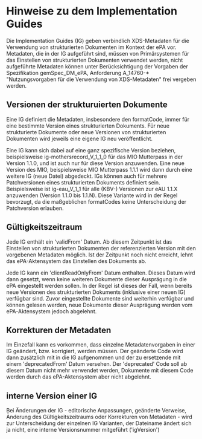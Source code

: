 # Hinweise zu dem Implementation Guides

Die Implementation Guides (IG) geben verbindlich XDS-Metadaten für die Verwendung von strukturierten Dokumenten im Kontext der ePA vor.
Metadaten, die in der IG aufgeführt sind, müssen von Primärsystemen für das Einstellen von strukturierten Dokumenten verwendet werden, nicht aufgeführte Metadaten können unter Berücksichtigung der Vorgaben der Spezifikation gemSpec_DM_ePA, Anforderung A_14760-* "Nutzungsvorgaben für die Verwendung von XDS-Metadaten" frei vergeben werden.

## Versionen der strukturuierten Dokumente
Eine IG definiert die Metadaten, insbesondere den formatCode, immer für eine bestimmte Version eines strukturierten Dokuments. Für neue strukturierte Dokumente oder neue Versionen von strukturierten Dokumenten wird jeweils eine eigene IG neu veröffentlicht.

Eine IG kann sich dabei auf eine ganz spezifische Version beziehen, beispielsweise ig-mothersrecord_V_1_1_0 für das MIO Mutterpass in der Version 1.1.0, und ist auch nur für diese Version anzuwenden. Eine neue Version des MIO, beispielsweise MIO Mutterpass 1.1.1 wird dann durch eine weitere IG (neue Datei) abgedeckt.
IGs können auch für mehrere Patchversionen eines strukturierten Dokuments definiert sein. Beispielsweise ist ig-eau_V_1_1 für alle (KBV-) Versionen zur eAU 1.1.X anzuwenden (Version 1.1.0 bis 1.1.N). Diese Variante wird in der Regel bevorzugt, da die maßgeblichen formatCodes keine Unterscheidung der Patchversion erlauben.


## Gültigkeitszeitraum
Jede IG enthält ein 'validFrom' Datum. Ab diesem Zeitpunkt ist das Einstellen von strukturierten Dokumenten der referenzierten Version mit den vorgebenen Metadaten möglich. Ist der Zeitpunkt noch nicht erreicht, lehnt das ePA-Aktensystem das Einstellen des Dokuments ab.

Jede IG kann ein 'clientReadOnlyFrom' Datum enthalten. Dieses Datum wird dann gesetzt, wenn keine weiteren Dokumente dieser Ausprägung in die ePA eingestellt werden sollen. In der Regel ist dieses der Fall, wenn bereits neue Versionen des strukturierten Dokuments (inklusive einer neuen IG) verfügbar sind. Zuvor eingestellte Dokumente sind weiterhin verfügbar und können gelesen werden, neue Dokumente dieser Ausprägung werden vom ePA-Aktensystem jedoch abgelehnt. 


## Korrekturen der Metadaten
Im Einzefall kann es vorkommen, dass einzelne Metadatenvorgaben in einer IG geändert, bzw. korrigiert, werden müssen. Der geänderte Code wird dann zusätzlich mit in die IG aufgenommen und der zu ersetzende mit einem 'deprecatedFrom' Datum versehen. Der 'deprecated' Code soll ab diesem Datum nicht mehr verwendet werden, Dokumente mit diesem Code werden durch das ePA-Aktensystem aber nicht abgelehnt.

## interne Version einer IG
Bei Änderungen der IG - editorische Anpassungen, geänderte Verweise, Änderung des Gültigkeitszeitraums oder Korrekturen von Metadaten - wird zur Unterscheidung der einzelnen IG Varianten, der Dateiname ändert sich ja nicht, eine interne Versionsnummer mitgeführt ('igVersion') 




